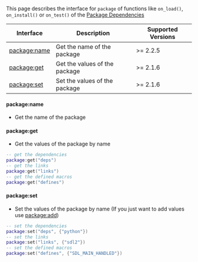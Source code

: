 
This page describes the interface for `package` of functions like `on_load()`, `on_install()` or `on_test()` of the [Package Dependencies](manual/package_dependencies.md)

| Interface                    | Description                   | Supported Versions |
| ---------------------------- | ----------------------------- | ------------------ |
| [package:name](#packagename) | Get the name of the package   | >= 2.2.5           |
| [package:get](#packageget)   | Get the values of the package | >= 2.1.6           |
| [package:set](#packageset)   | Set the values of the package | >= 2.1.6           |

#### package:name

- Get the name of the package

#### package:get

- Get the values of the package by name

```lua
-- get the dependencies
package:get("deps")
-- get the links
package:get("links")
-- get the defined macros
package:get("defines")
```

#### package:set

- Set the values of the package by name (If you just want to add values use [package:add](#packageadd))

```lua
-- set the dependencies
package:set("deps", {"python"})
-- set the links
package:set("links", {"sdl2"})
-- set the defined macros
package:set("defines", {"SDL_MAIN_HANDLED"})
```